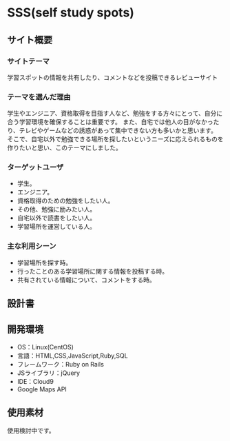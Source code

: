 # SSS(self study spots)

## サイト概要

### サイトテーマ
学習スポットの情報を共有したり、コメントなどを投稿できるレビューサイト
### テーマを選んだ理由
学生やエンジニア、資格取得を目指す人など、勉強をする方々にとって、自分に合う学習環境を確保することは重要です。
また、自宅では他人の目がなかったり、テレビやゲームなどの誘惑があって集中できない方も多いかと思います。
そこで、自宅以外で勉強できる場所を探したいというニーズに応えられるものを作りたいと思い、このテーマにしました。
### ターゲットユーザ
- 学生。
- エンジニア。
- 資格取得のための勉強をしたい人。
- その他、勉強に励みたい人。
- 自宅以外で読書をしたい人。
- 学習場所を運営している人。

### 主な利用シーン
- 学習場所を探す時。
- 行ったことのある学習場所に関する情報を投稿する時。
- 共有されている情報について、コメントをする時。

## 設計書


## 開発環境
- OS：Linux(CentOS)
- 言語：HTML,CSS,JavaScript,Ruby,SQL
- フレームワーク：Ruby on Rails
- JSライブラリ：jQuery
- IDE：Cloud9
- Google Maps API

## 使用素材
使用検討中です。

